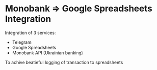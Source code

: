 # Monobank => Google Spreadsheets Integration

Integration of 3 services:
- Telegram
- Google Spreadsheets
- Monobank API (Ukrainian banking)

To achive beatieful logging of transaction to spreadsheets
